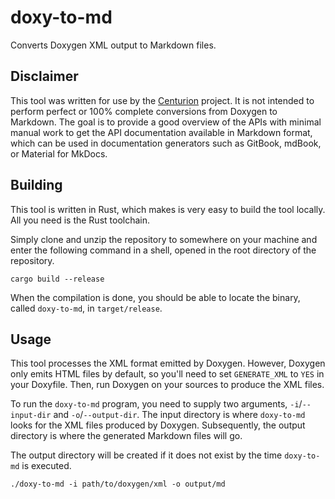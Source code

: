 # doxy-to-md

Converts Doxygen XML output to Markdown files.

## Disclaimer

[Centurion]: https://github.com/albin-johansson/centurion/

This tool was written for use by the [Centurion] project. It is not intended to perform perfect or 100% complete
conversions from Doxygen to Markdown. The goal is to provide a good overview of the APIs with minimal manual work to get
the API documentation available in Markdown format, which can be used in documentation generators such as GitBook,
mdBook, or Material for MkDocs.

## Building

This tool is written in Rust, which makes is very easy to build the tool locally. All you need is the Rust toolchain.

Simply clone and unzip the repository to somewhere on your machine and enter the following command in a shell, opened
in the root directory of the repository.

```shell
cargo build --release
```

When the compilation is done, you should be able to locate the binary, called `doxy-to-md`, in `target/release`.

## Usage

This tool processes the XML format emitted by Doxygen. However, Doxygen only emits HTML files by default, so you'll need
to set `GENERATE_XML` to `YES` in your Doxyfile. Then, run Doxygen on your sources to produce the XML files.

To run the `doxy-to-md` program, you need to supply two arguments, `-i`/`--input-dir` and `-o`/`--output-dir`. The input
directory is where `doxy-to-md` looks for the XML files produced by Doxygen. Subsequently, the output directory is where
the generated Markdown files will go.

The output directory will be created if it does not exist by the time `doxy-to-md` is executed.

```shell
./doxy-to-md -i path/to/doxygen/xml -o output/md
```
